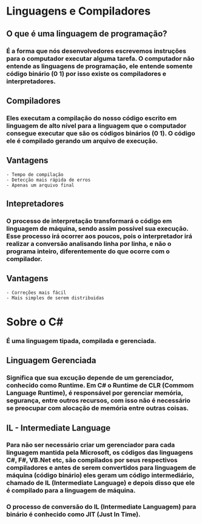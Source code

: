 # Linguagens e Compiladores

## O que é uma linguagem de programação? 
### É a forma que nós desenvolvedores escrevemos instruções para o computador executar alguma tarefa. O computador não entende as linguagens de programação, ele entende somente código binário (0 1) por isso existe os compiladores e interpretadores. 

## Compiladores
### Eles executam a compilação do nosso código escrito em linguagem de alto nível para a linguagem que o computador consegue executar que são os códigos binários (0 1). O código ele é compilado gerando um arquivo de execução. 

## Vantagens

    - Tempo de compilação
    - Detecção mais rápida de erros
    - Apenas um arquivo final 


## Intepretadores
### O processo de interpretação transformará o código em linguagem de máquina, sendo assim possível sua execução. Esse processo irá ocorrer aos poucos, pois o interpretador irá realizar a conversão analisando linha por linha, e não o programa inteiro, diferentemente do que ocorre com o compilador.

## Vantagens

    - Correções mais fácil
    - Mais simples de serem distribuidas

# Sobre o C#
### É uma linguagem tipada, compilada e gerenciada. 

## Linguagem Gerenciada
### Significa que sua excução depende de um gerenciador, conhecido como Runtime. Em C# o Runtime de CLR (Commom Language Runtime), é responsável por gerenciar memória, segurança, entre outros recursos, com isso não é necessário se preocupar com alocação de memória entre outras coisas.

## IL - Intermediate Language
### Para não ser necessário criar um gerenciador para cada linguagem mantida pela Microsoft, os códigos das linguagens C#, F#, VB.Net etc, são compilados por seus respectivos compiladores e antes de serem convertidos para linguagem de máquina (código binário) eles geram um código intermediário, chamado de IL (Intermediate Language) e depois disso que ele é compilado para a linguagem de máquina.
### O processo de conversão do IL (Intermediate Languagem) para binário é conhecido como JIT (Just In Time).
